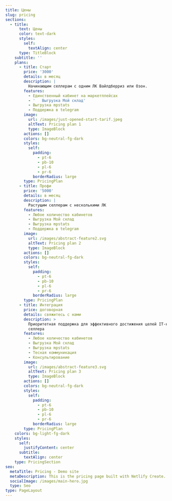 ```yaml
---
title: Цены
slug: pricing
sections:
  - title:
      text: Цены
      color: text-dark
      styles:
        self:
          textAlign: center
      type: TitleBlock
    subtitle: ''
    plans:
      - title: Старт
        price: '3000'
        details: в месяц
        description: |
          Начинающим селлерам с одним ЛК Вайлдберриз или Озон.
        features:
          - Единственный кабинет на маркетплейсах
          - '   Выгрузка Мой склад'
          - Выгрузка mpstats
          - Поддержка в telegram
        image:
          url: /images/just-opened-start-tarif.jpeg
          altText: Pricing plan 1
          type: ImageBlock
        actions: []
        colors: bg-neutral-fg-dark
        styles:
          self:
            padding:
              - pt-6
              - pb-10
              - pl-6
              - pr-6
            borderRadius: large
        type: PricingPlan
      - title: Профи
        price: '5000'
        details: в месяц
        description: |
          Растущим селлерам с несколькими ЛК
        features:
          - Любое количество кабинетов
          - Выгрузка Мой склад
          - Выгрузка mpstats
          - Поддержка в telegram
        image:
          url: /images/abstract-feature2.svg
          altText: Pricing plan 2
          type: ImageBlock
        actions: []
        colors: bg-neutral-fg-dark
        styles:
          self:
            padding:
              - pt-6
              - pb-10
              - pl-6
              - pr-6
            borderRadius: large
        type: PricingPlan
      - title: Интеграция
        price: договорная
        details: свяжитесь с нами
        description: >
          Приоритетная поддержка для эффективного достижения целей IT-команды
          селлера
        features:
          - Любое количество кабинетов
          - Выгрузка Мой склад
          - Выгрузка mpstats
          - Тесная коммуникация
          - Консультирование
        image:
          url: /images/abstract-feature3.svg
          altText: Pricing plan 3
          type: ImageBlock
        actions: []
        colors: bg-neutral-fg-dark
        styles:
          self:
            padding:
              - pt-6
              - pb-10
              - pl-6
              - pr-6
            borderRadius: large
        type: PricingPlan
    colors: bg-light-fg-dark
    styles:
      self:
        justifyContent: center
      subtitle:
        textAlign: center
    type: PricingSection
seo:
  metaTitle: Pricing - Demo site
  metaDescription: This is the pricing page built with Netlify Create.
  socialImage: /images/main-hero.jpg
  type: Seo
type: PageLayout
---
```

